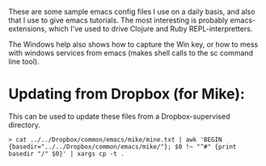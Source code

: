 
These are some sample emacs config files I use on a daily basis, and
also that I use to give emacs tutorials. The most interesting is
probably emacs-extensions, which I've used to drive Clojure and Ruby
REPL-interpretters.
      
The Windows help also shows how to capture the Win key, or how to mess
with windows services from emacs (makes shell calls to the sc command
line tool).

# Updating from Dropbox (for Mike):

This can be used to update these files from a Dropbox-supervised
directory.

    > cat ../../Dropbox/common/emacs/mike/mine.txt | awk 'BEGIN {basedir="../../Dropbox/common/emacs/mike/"}; $0 !~ "^#" {print basedir "/" $0}' | xargs cp -t . 

